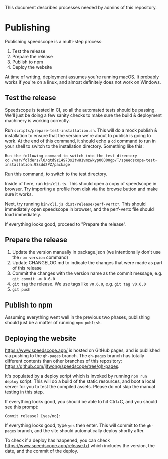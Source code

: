 This document describes processes needed by admins of this repository.

# Publishing

Publishing speedscope is a multi-step process:

1.  Test the release
2.  Prepare the release
3.  Publish to npm
4.  Deploy the website

At time of writing, deployment assumes you're running macOS. It probably
works if you're on a linux, and almost definitely does not work on Windows.

## Test the release

Speedscope is tested in CI, so all the automated tests should be passing. We'll
just be doing a few sanity checks to make sure the build & deployment machinery is working correctly.

Run `scripts/prepare-test-installation.sh`. This will do a mock publish &
installation to ensure that the version we're about to publish is going to
work. At the end of this command, it should echo a `cd` command to run in your shell
to switch to the installation directory. Something like this:

```
Run the following command to switch into the test directory
cd /var/folders/l0/qtd9z14973s2tw81vmzwkyp00000gp/T/speedscope-test-installation.9Ssdd2PZ/package
```

Run this command, to switch to the test directory.

Inside of here, run `bin/cli.js`. This should open a copy of speedscope in browser.
Try importing a profile from disk via the browse button and make sure it works.

Next, try running `bin/cli.js dist/release/perf-vertx*`. This should immediately open
speedscope in browser, and the perf-vertx file should load immediately.

If everything looks good, proceed to "Prepare the release".

## Prepare the release

1.  Update the version manually in package.json (we intentionally don't use the `npm version` command)
2.  Update CHANGELOG.md to indicate the changes that were made as part of this release
3.  Commit the changes with the version name as the commit message, e.g. `git commit -m 0.6.0`
4.  `git tag` the release. We use tags like `v0.6.0`, e.g. `git tag v0.6.0`
5.  `git push`

## Publish to npm

Assuming everything went well in the previous two phases, publishing should just be
a matter of running `npm publish`.

## Deploying the website

https://www.speedscope.app/ is hosted on GitHub pages, and is published via pushing
to the `gh-pages` branch. The `gh-pages` branch has totally different contents than
other branches of this repository: https://github.com/jlfwong/speedscope/tree/gh-pages.

It's populated by a deploy script which is invoked by running `npm run deploy` script.
This will do a build of the static resources, and boot a local server for you to test
the compiled assets. Please do not skip the manual testing in this step.

If everything looks good, you should be able to hit Ctrl+C, and you should see this prompt:

```
Commit release? [yes/no]:
```

If everything looks good, type `yes` then enter. This will commit to the `gh-pages` branch, and the site should automatically deploy shortly after.

To check if a deploy has happened, you can check https://www.speedscope.app/release.txt
which includes the version, the date, and the commit of the deploy.
